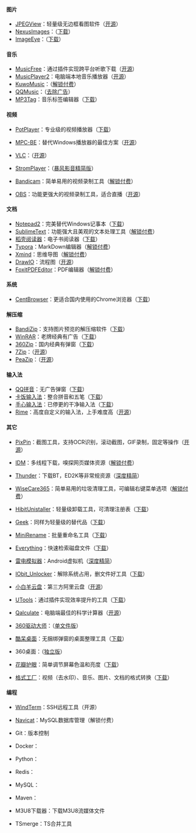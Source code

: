 #### 图片

- [JPEGView](https://github.com/sylikc/jpegview/releases/)：轻量级无边框看图软件（[开源](https://share.feijipan.com/s/VQDvQRcP)）
- [NexusImages](https://www.xiles.app/)：（[下载](https://share.feijipan.com/s/2LDvQKj2)）
- [ImageEye](https://www.fmjsoft.com/imageeye.html#main)：（[下载](https://share.feijipan.com/s/PYDv1Ab3)）

#### 音乐

- [MusicFree](https://github.com/maotoumao/MusicFree/releases)：通过插件实现跨平台听歌下载（[开源](https://share.feijipan.com/s/cZDv1EtO)）
- [MusicPlayer2](https://github.com/zhongyang219/MusicPlayer2)：电脑端本地音乐播放器（[开源](https://share.feijipan.com/s/KWDv10My)）
- [KuwoMusic](http://www.kuwo.cn/down)：（[解锁付费](https://share.feijipan.com/s/fiDv1P5m)）
- [QQMusic](https://y.qq.com/download/index.html)：（[去除广告](https://share.feijipan.com/s/aaDv1XPG)）
- [MP3Tag](https://www.mp3tag.de/download.html)：音乐标签编辑器（[下载](https://share.feijipan.com/s/EVDv1Yrt)）

#### 视频

- [PotPlayer](https://potplayer.org/)：专业级的视频播放器（[下载](https://share.feijipan.com/s/pKDv1WHa)）

- [MPC-BE](https://www.123684.com/s/IAFrVv-CRBWh)：替代Windows播放器的最佳方案（[开源](https://share.feijipan.com/s/LUDv13Rd)）
- [VLC](https://www.videolan.org/vlc/download-windows.html)：（[开源](https://share.feijipan.com/s/SRDv1aZT)）
- [StromPlayer](http://www.baofeng.com/download)：（[暴风影音精简版](https://share.feijipan.com/s/qPDv1c94)）

- [Bandicam](https://www.bandicam.cn/downloads/)：简单易用的视频录制工具（[解锁付费](https://share.feijipan.com/s/5rDv1eJH)）
- [OBS](https://obsproject.com/)：功能更强大的视频录制工具，适合直播（[开源](https://share.feijipan.com/s/eNDv18CL)）

#### 文档

- [Notepad2](https://notepad2.com/)：完美替代Windows记事本（[下载](https://share.feijipan.com/s/FHDv1w5F)）
- [SublimeText](https://www.sublimetext.com/download)：功能强大且美观的文本处理工具（[解锁付费](https://share.feijipan.com/s/YZDv1jnP)）
- [稻壳阅读器](https://www.daokeyuedu.com/)：电子书阅读器（[下载](https://share.feijipan.com/s/p0Dv1oB2)）
- [Typora](https://typora.io/releases/all)：MarkDown编辑器（[解锁付费](https://share.feijipan.com/s/oYDv1r4g)）
- [Xmind](https://xmind.cn/)：思维导图（[解锁付费](https://share.feijipan.com/s/O6Dv1sCu)）
- [DrawIO](https://github.com/jgraph/drawio-desktop/releases)：流程图（[开源](https://share.feijipan.com/s/qqDv1L7l)）
- [FoxitPDFEditor](https://www.foxitsoftware.cn/downloads/)：PDF编辑器（[解锁付费](https://share.feijipan.com/s/wZDv1Rwh)）

#### 系统

- [CentBrowser](http://www.centbrowser.cn/)：更适合国内使用的Chrome浏览器（[下载](https://share.feijipan.com/s/eFDv1JUd)）

#### 解压缩

- [BandiZip](https://www.bandisoft.com/bandizip/)：支持图片预览的解压缩软件（[下载](https://share.feijipan.com/s/JqDv2A55)）
- [WinRAR](https://www.winrar.com.cn/)：老牌经典有广告（[下载](https://share.feijipan.com/s/HsDv2E2q)）
- [360Zip](https://yasuo.360.cn/)：国内经典有弹窗（[下载](https://share.feijipan.com/s/WmDv2FeM)）
- [7Zip](https://7-zip.org/)：（[开源](https://share.feijipan.com/s/9lDv2HCB)）
- [PeaZip](https://github.com/peazip/PeaZip/releases)：（[开源](https://share.feijipan.com/s/O5Dv20V7)）

#### 输入法

- [QQ拼音](http://qq.pinyin.cn/)：无广告弹窗（[下载](https://share.feijipan.com/s/7ODv2Ol8)）
- [卡饭输入法](https://input.kfsafe.cn/)：整合拼音和五笔（[下载](https://share.feijipan.com/s/gMDv2YjL)）
- [手心输入法](https://www.xinshuru.com/index.html?p=win)：已停更的干净输入法（[下载](https://share.feijipan.com/s/WbDv2Wsy)）
- [Rime](https://rime.im/download/)：高度自定义的输入法，上手难度高（[开源](https://share.feijipan.com/s/SqDv2Q9M)）

#### 其它

- [PixPin](https://pixpinapp.com/)：截图工具，支持OCR识别，滚动截图，GIF录制，固定等操作（[开源](https://share.feijipan.com/s/92Dv2aBd)）

- [IDM](https://www.internetdownloadmanager.com/)：多线程下载，嗅探网页媒体资源（[解锁付费](https://share.feijipan.com/s/0dDv2dAQ)）

- [Thunder](https://www.xunlei.com/)：下载BT，ED2K等非常规资源（[深度精简](https://share.feijipan.com/s/r2Dv25eF)）

- [WiseCare365](https://www.wisecleaner.com/wise-care-365.html)：简单易用的垃圾清理工具，可编辑右键菜单选项（[解锁付费](https://share.feijipan.com/s/rODv2yDl)）

- [HibitUnistaller](https://www.hibitsoft.ir/Uninstaller.html)：轻量级卸载工具，可清理注册表（[下载](https://share.feijipan.com/s/NyDv2gHw)）

- [Geek](https://geekuninstaller.com/download)：同样为轻量级的替代品（[下载](https://share.feijipan.com/s/uGDv2i7R)）

- [MiniRename](https://abc100.net/106/)：批量重命名工具（[下载](https://share.feijipan.com/s/SUDv2mXf)）

- [Everything](https://www.voidtools.com/zh-cn/downloads/)：快速检索磁盘文件（[下载](https://share.feijipan.com/s/FPDv2rbT)）

  

- [雷电模拟器](https://www.ldmnq.com/)：Android虚拟机（[深度精简](https://share.feijipan.com/s/ZlDv2JSn)）

- [IObit_Unlocker](https://www.iobit.com/en/iobit-unlocker.php)：解除系统占用，删文件好工具（[下载](https://share.feijipan.com/s/nsDv3Dp9)）

- [小白羊云盘](https://github.com/gaozhangmin/aliyunpan/releases)：第三方阿里云盘（[开源](https://share.feijipan.com/s/guDv3ExO)）

- [UTools](https://u.tools/)：通过插件实现效率提升的工具（[下载](https://share.feijipan.com/s/luDv30MV)）

- [Qalculate](http://qalculate.github.io/)：电脑端最佳的科学计算器（[开源](https://share.feijipan.com/s/M0Dv3Xv6)）

- [360驱动大师](http://dm.weishi.360.cn/home.html)：（[单文件版](https://share.feijipan.com/s/odDv31Yc)）

- [酷呆桌面](https://www.coodesker.com/)：无捆绑弹窗的桌面整理工具（[下载](https://share.feijipan.com/s/SvDv33is)）

- 360桌面：（[独立版](https://share.feijipan.com/s/leDv3ehS)）

- [花瓣护眼](http://eyecare.joyfartech.com/)：简单调节屏幕色温和亮度（[下载](https://share.feijipan.com/s/tCDv3itY)）

- [格式工厂](http://www.pcgeshi.com/)：视频（去水印）、音乐、图片、文档的格式转换（[下载](https://share.feijipan.com/s/y3Dv3mZK)）

  

#### 编程

- [WindTerm](https://windterm.net/)：SSH远程工具（开源）
- [Navicat](https://www.navicat.com.cn/products#navicat)：MySQL数据库管理（解锁付费）
- Git：版本控制
- Docker：
- Python：
- Redis：
- MySQL：
- Maven：
- M3U8下载器：下载M3U8流媒体文件

- TSmerge：TS合并工具
